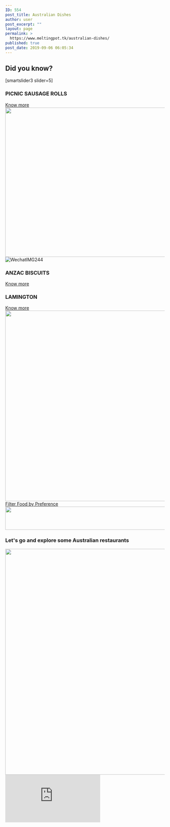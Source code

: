 ```yaml
---
ID: 554
post_title: Australian Dishes
author: user
post_excerpt: ""
layout: page
permalink: >
  https://www.meltingpot.tk/australian-dishes/
published: true
post_date: 2019-09-06 06:05:34
---
```

<h2>Did you know?</h2>		
		[smartslider3 slider=5]		
			<a href="#dada">
						</a>
			<h3>PICNIC SAUSAGE ROLLS</h3>		
			<a href="https://meltingpot.tk/picnic-sausage-rolls/" role="button">
						Know more
					</a>
										<img width="626" height="470" src="http://www.meltingpot.tk/wp-content/uploads/2019/09/WechatIMG264.jpeg" alt="" srcset="https://www.meltingpot.tk/wp-content/uploads/2019/09/WechatIMG264.jpeg 626w, https://www.meltingpot.tk/wp-content/uploads/2019/09/WechatIMG264-300x225.jpeg 300w" sizes="(max-width: 626px) 100vw, 626px" />											
										<img src="http://www.meltingpot.tk/wp-content/uploads/elementor/thumbs/WechatIMG244-odxpjw2eg9nbcvrg3bhdqzdvmp6aljb1v3q1czb0pk.jpeg" title="WechatIMG244" alt="WechatIMG244" />											
			<h3>ANZAC BISCUITS</h3>		
			<a href="https://meltingpot.tk/anzac-biscuits/" role="button">
						Know more
					</a>
			<h3>LAMINGTON</h3>		
			<a href="https://www.meltingpot.tk/laminton/" role="button">
						Know more
					</a>
										<img width="799" height="600" src="http://www.meltingpot.tk/wp-content/uploads/2019/10/WechatIMG274.jpeg" alt="" srcset="https://www.meltingpot.tk/wp-content/uploads/2019/10/WechatIMG274.jpeg 799w, https://www.meltingpot.tk/wp-content/uploads/2019/10/WechatIMG274-300x225.jpeg 300w, https://www.meltingpot.tk/wp-content/uploads/2019/10/WechatIMG274-768x577.jpeg 768w" sizes="(max-width: 799px) 100vw, 799px" />											
			<a href="#" role="button">
						Filter Food by Preference
					</a>
										<img width="1483" height="73" src="http://www.meltingpot.tk/wp-content/uploads/2019/09/Untitled-47.png" alt="" srcset="https://www.meltingpot.tk/wp-content/uploads/2019/09/Untitled-47.png 1483w, https://www.meltingpot.tk/wp-content/uploads/2019/09/Untitled-47-300x15.png 300w, https://www.meltingpot.tk/wp-content/uploads/2019/09/Untitled-47-768x38.png 768w, https://www.meltingpot.tk/wp-content/uploads/2019/09/Untitled-47-1024x50.png 1024w" sizes="(max-width: 1483px) 100vw, 1483px" />											
			<h3>Let's go and explore some Australian restaurants</h3>		
										<img width="718" height="711" src="http://www.meltingpot.tk/wp-content/uploads/2019/09/Untitled-68.png" alt="" srcset="https://www.meltingpot.tk/wp-content/uploads/2019/09/Untitled-68.png 718w, https://www.meltingpot.tk/wp-content/uploads/2019/09/Untitled-68-150x150.png 150w, https://www.meltingpot.tk/wp-content/uploads/2019/09/Untitled-68-300x297.png 300w" sizes="(max-width: 718px) 100vw, 718px" />											
			<iframe frameborder="0" scrolling="no" marginheight="0" marginwidth="0" src="https://maps.google.com/maps?q=Modern%20Australian%20Restaurants&amp;t=m&amp;z=10&amp;output=embed&amp;iwloc=near" aria-label="Modern Australian Restaurants"></iframe>